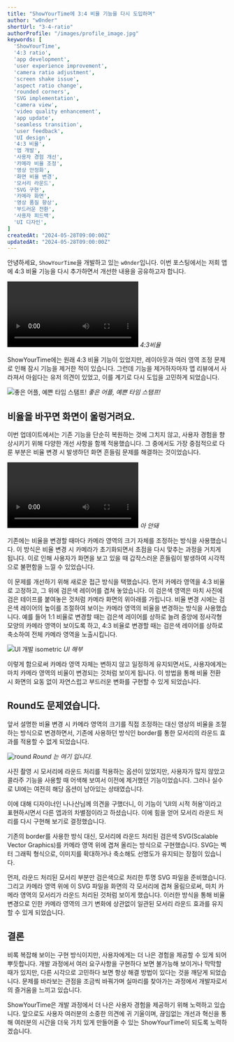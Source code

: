 ```yaml
---
title: "ShowYourTime에 3:4 비율 기능을 다시 도입하며"
author: "w0nder"
shortUrl: "3-4-ratio"
authorProfile: "/images/profile_image.jpg"
keywords: [
  'ShowYourTime',
  '4:3 ratio',
  'app development',
  'user experience improvement',
  'camera ratio adjustment',
  'screen shake issue',
  'aspect ratio change',
  'rounded corners',
  'SVG implementation',
  'camera view',
  'video quality enhancement',
  'app update',
  'seamless transition',
  'user feedback',
  'UI design',
  '4:3 비율',
  '앱 개발',
  '사용자 경험 개선',
  '카메라 비율 조정',
  '영상 안정화',
  '화면 비율 변경',
  '모서리 라운드',
  'SVG 구현',
  '카메라 화면',
  '영상 품질 향상',
  '부드러운 전환',
  '사용자 피드백',
  'UI 디자인',
]
createdAt: "2024-05-28T09:00:00Z"
updatedAt: "2024-05-28T09:00:00Z"
---
```

안녕하세요, `ShowYourTime`을 개발하고 있는 `w0nder`입니다. 이번 포스팅에서는 저희 앱에 4:3 비율 기능을 다시 추가하면서 개선한 내용을 공유하고자 합니다.

<video url="/posts/5/assets/intro-ratio.mp4" title="비율변경 기능 소개"></video>
*4:3비율*

ShowYourTime에는 원래 4:3 비율 기능이 있었지만, 레이아웃과 여러 영역 조정 문제로 인해 잠시 기능을 제거한 적이 있습니다. 그런데 기능을 제거하자마자 앱 리뷰에서 사라져서 아쉽다는 유저 의견이 있었고, 이를 계기로 다시 도입을 고민하게 되었습니다.

![좋은 어플, 예쁜 타임 스탬프!](/posts/5/assets/user-review.png)
*좋은 어플, 예쁜 타임 스탬프!*


## 비율을 바꾸면 화면이 울렁거려요.

이번 업데이트에서는 기존 기능을 단순히 복원하는 것에 그치지 않고, 사용자 경험을 향상시키기 위해 다양한 개선 사항을 함께 적용했습니다. 그 중에서도 가장 중점적으로 다룬 부분은 비율 변경 시 발생하던 화면 흔들림 문제를 해결하는 것이었습니다.

<video url="/posts/5/assets/shake.mp4" title="비율 변경시 화면 울렁거림"></video>
*아 안돼*

기존에는 비율을 변경할 때마다 카메라 영역의 크기 자체를 조정하는 방식을 사용했습니다. 이 방식은 비율 변경 시 카메라가 초기화되면서 초점을 다시 맞추는 과정을 거치게 됩니다. 이로 인해 사용자가 화면을 보고 있을 때 갑작스러운 흔들림이 발생하여 시각적으로 불편함을 느낄 수 있었습니다.

이 문제를 개선하기 위해 새로운 접근 방식을 택했습니다. 먼저 카메라 영역을 4:3 비율로 고정하고, 그 위에 검은색 레이어를 겹쳐 놓았습니다. 이 검은색 영역은 마치 사진에 검은 테이프를 붙여놓은 것처럼 카메라 화면의 위아래를 가립니다. 비율 변경 시에는 검은색 레이어의 높이를 조절하여 보이는 카메라 영역의 비율을 변경하는 방식을 사용했습니다. 예를 들어 1:1 비율로 변경할 때는 검은색 레이어를 상하로 늘려 중앙에 정사각형 모양의 카메라 영역이 보이도록 하고, 4:3 비율로 변경할 때는 검은색 레이어를 상하로 축소하여 전체 카메라 영역을 노출시킵니다.

![UI 개발 isometric](/posts/5/assets/isometric.png)
*UI 해부*

이렇게 함으로써 카메라 영역 자체는 변하지 않고 일정하게 유지되면서도, 사용자에게는 마치 카메라 영역의 비율이 변경되는 것처럼 보이게 됩니다. 이 방법을 통해 비율 전환 시 화면의 요동 없이 자연스럽고 부드러운 변화를 구현할 수 있게 되었습니다.

## Round도 문제였습니다.

앞서 설명한 비율 변경 시 카메라 영역의 크기를 직접 조정하는 대신 영상의 비율을 조절하는 방식으로 변경하면서, 기존에 사용하던 방식인 border를 통한 모서리의 라운드 효과를 적용할 수 없게 되었습니다.

![round](/posts/5/assets/round.png)
*Round 는 여기 입니다.*

사진 촬영 시 모서리에 라운드 처리를 적용하는 옵션이 있었지만, 사용자가 많지 않았고 콜라주 기능을 사용할 때 어색해 보여서 이전에 제거했던 기능이었습니다. 그러나 실수로 UI에는 여전히 해당 옵션이 남아있는 상태였습니다.

이에 대해 디자이너인 나나산님께 의견을 구했더니, 이 기능이 'UI의 시적 허용'이라고 표현하시면서 다른 앱과의 차별점이라고 하셨습니다. 이에 힘을 얻어 모서리 라운드 처리를 다시 구현해 보기로 결정했습니다.

기존의 border를 사용한 방식 대신, 모서리에 라운드 처리된 검은색 SVG(Scalable Vector Graphics)를 카메라 영역 위에 겹쳐 올리는 방식으로 구현했습니다. SVG는 벡터 그래픽 형식으로, 이미지를 확대하거나 축소해도 선명도가 유지되는 장점이 있습니다.

먼저, 라운드 처리된 모서리 부분만 검은색으로 처리한 투명 SVG 파일을 준비했습니다. 그리고 카메라 영역 위에 이 SVG 파일을 화면의 각 모서리에 겹쳐 올림으로써, 마치 카메라 영역의 모서리가 라운드 처리된 것처럼 보이게 했습니다. 이러한 방식을 통해 비율 변경으로 인한 카메라 영역의 크기 변화에 상관없이 일관된 모서리 라운드 효과를 유지할 수 있게 되었습니다.

## 결론

비록 복잡해 보이는 구현 방식이지만, 사용자에게는 더 나은 경험을 제공할 수 있게 되어 뿌듯합니다. 개발 과정에서 여러 요구사항을 구현하다 보면 불가능해 보이거나 막막할 때가 있지만, 다른 시각으로 고민하다 보면 항상 해결 방법이 있다는 것을 깨닫게 되었습니다. 문제를 바라보는 관점을 조금씩 바꿔가며 실마리를 찾아가는 과정에서 개발자로서의 즐거움을 느끼고 있습니다.

ShowYourTime은 개발 과정에서 더 나은 사용자 경험을 제공하기 위해 노력하고 있습니다. 앞으로도 사용자 여러분의 소중한 의견에 귀 기울이며, 끊임없는 개선과 혁신을 통해 여러분의 시간을 더욱 가치 있게 만들어줄 수 있는 ShowYourTime이 되도록 노력하겠습니다.


<link-preview url="https://showyourti.me" title="Show Your Time" target="_blank" image="https://www.showyourti.me/images/og.png"></link-preview>
